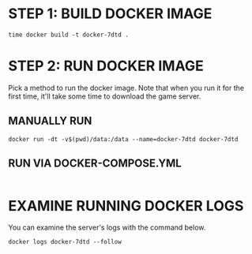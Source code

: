 


# STEP 1: BUILD DOCKER IMAGE
```
time docker build -t docker-7dtd .
```

# STEP 2: RUN DOCKER IMAGE
Pick a method to run the docker image. Note that when you run it for the first time, it'll take some time to download the game server.

## MANUALLY RUN
```
docker run -dt -v$(pwd)/data:/data --name=docker-7dtd docker-7dtd
```

## RUN VIA DOCKER-COMPOSE.YML
```
```

# EXAMINE RUNNING DOCKER LOGS
You can examine the server's logs with the command below.
```
docker logs docker-7dtd --follow
```

